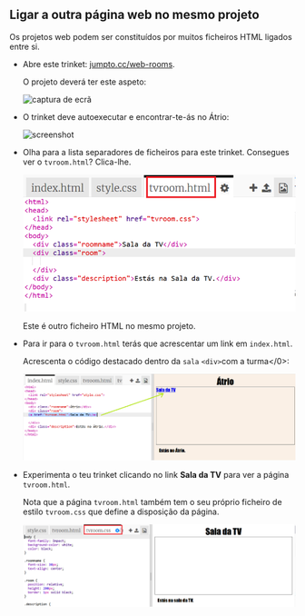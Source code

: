 ## Ligar a outra página web no mesmo projeto

Os projetos web podem ser constituídos por muitos ficheiros HTML ligados entre si.

+ Abre este trinket: <a href="https://trinket.io/html/f1486ddb24" target="_blank">jumpto.cc/web-rooms</a>.
    
    O projeto deverá ter este aspeto:
    
    ![captura de ecrã](images/rooms-starter.png)

+ O trinket deve autoexecutar e encontrar-te-ás no Átrio:
    
    ![screenshot](images/rooms-hall-start.png)

+ Olha para a lista separadores de ficheiros para este trinket. Consegues ver o `tvroom.html`? Clica-lhe.
    
    ![captura de ecrã](images/rooms-tvroom-html.png)
    
    Este é outro ficheiro HTML no mesmo projeto.

+ Para ir para o `tvroom.html` terás que acrescentar um link em `index.html`.
    
    Acrescenta o código destacado dentro da `sala` `<div>`com a turma</0>:
    
    ![captura de ecrã](images/rooms-link-tvroom.png)

+ Experimenta o teu trinket clicando no link **Sala da TV** para ver a página `tvroom.html`.
    
    Nota que a página `tvroom.html` também tem o seu próprio ficheiro de estilo `tvroom.css` que define a disposição da página.
    
    ![captura de ecrã](images/rooms-tvroom-unstyled.png)